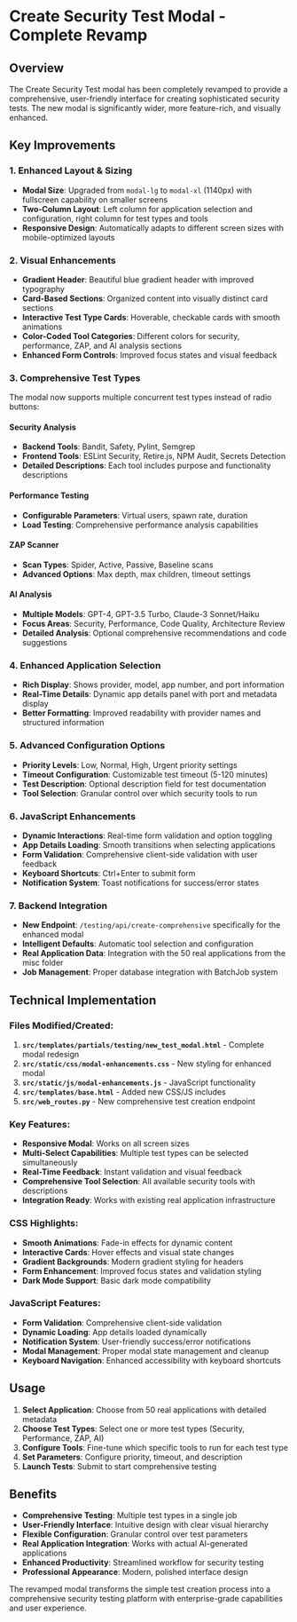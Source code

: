 # Create Security Test Modal - Complete Revamp

## Overview
The Create Security Test modal has been completely revamped to provide a comprehensive, user-friendly interface for creating sophisticated security tests. The new modal is significantly wider, more feature-rich, and visually enhanced.

## Key Improvements

### 1. **Enhanced Layout & Sizing**
- **Modal Size**: Upgraded from `modal-lg` to `modal-xl` (1140px) with fullscreen capability on smaller screens
- **Two-Column Layout**: Left column for application selection and configuration, right column for test types and tools
- **Responsive Design**: Automatically adapts to different screen sizes with mobile-optimized layouts

### 2. **Visual Enhancements**
- **Gradient Header**: Beautiful blue gradient header with improved typography
- **Card-Based Sections**: Organized content into visually distinct card sections
- **Interactive Test Type Cards**: Hoverable, checkable cards with smooth animations
- **Color-Coded Tool Categories**: Different colors for security, performance, ZAP, and AI analysis sections
- **Enhanced Form Controls**: Improved focus states and visual feedback

### 3. **Comprehensive Test Types**
The modal now supports multiple concurrent test types instead of radio buttons:

#### **Security Analysis**
- **Backend Tools**: Bandit, Safety, Pylint, Semgrep
- **Frontend Tools**: ESLint Security, Retire.js, NPM Audit, Secrets Detection
- **Detailed Descriptions**: Each tool includes purpose and functionality descriptions

#### **Performance Testing**
- **Configurable Parameters**: Virtual users, spawn rate, duration
- **Load Testing**: Comprehensive performance analysis capabilities

#### **ZAP Scanner**
- **Scan Types**: Spider, Active, Passive, Baseline scans
- **Advanced Options**: Max depth, max children, timeout settings

#### **AI Analysis**
- **Multiple Models**: GPT-4, GPT-3.5 Turbo, Claude-3 Sonnet/Haiku
- **Focus Areas**: Security, Performance, Code Quality, Architecture Review
- **Detailed Analysis**: Optional comprehensive recommendations and code suggestions

### 4. **Enhanced Application Selection**
- **Rich Display**: Shows provider, model, app number, and port information
- **Real-Time Details**: Dynamic app details panel with port and metadata display
- **Better Formatting**: Improved readability with provider names and structured information

### 5. **Advanced Configuration Options**
- **Priority Levels**: Low, Normal, High, Urgent priority settings
- **Timeout Configuration**: Customizable test timeout (5-120 minutes)
- **Test Description**: Optional description field for test documentation
- **Tool Selection**: Granular control over which security tools to run

### 6. **JavaScript Enhancements**
- **Dynamic Interactions**: Real-time form validation and option toggling
- **App Details Loading**: Smooth transitions when selecting applications
- **Form Validation**: Comprehensive client-side validation with user feedback
- **Keyboard Shortcuts**: Ctrl+Enter to submit form
- **Notification System**: Toast notifications for success/error states

### 7. **Backend Integration**
- **New Endpoint**: `/testing/api/create-comprehensive` specifically for the enhanced modal
- **Intelligent Defaults**: Automatic tool selection and configuration
- **Real Application Data**: Integration with the 50 real applications from the misc folder
- **Job Management**: Proper database integration with BatchJob system

## Technical Implementation

### Files Modified/Created:

1. **`src/templates/partials/testing/new_test_modal.html`** - Complete modal redesign
2. **`src/static/css/modal-enhancements.css`** - New styling for enhanced modal
3. **`src/static/js/modal-enhancements.js`** - JavaScript functionality
4. **`src/templates/base.html`** - Added new CSS/JS includes
5. **`src/web_routes.py`** - New comprehensive test creation endpoint

### Key Features:

- **Responsive Modal**: Works on all screen sizes
- **Multi-Select Capabilities**: Multiple test types can be selected simultaneously
- **Real-Time Feedback**: Instant validation and visual feedback
- **Comprehensive Tool Selection**: All available security tools with descriptions
- **Integration Ready**: Works with existing real application infrastructure

### CSS Highlights:

- **Smooth Animations**: Fade-in effects for dynamic content
- **Interactive Cards**: Hover effects and visual state changes
- **Gradient Backgrounds**: Modern gradient styling for headers
- **Form Enhancement**: Improved focus states and validation styling
- **Dark Mode Support**: Basic dark mode compatibility

### JavaScript Features:

- **Form Validation**: Comprehensive client-side validation
- **Dynamic Loading**: App details loaded dynamically
- **Notification System**: User-friendly success/error notifications
- **Modal Management**: Proper modal state management and cleanup
- **Keyboard Navigation**: Enhanced accessibility with keyboard shortcuts

## Usage

1. **Select Application**: Choose from 50 real applications with detailed metadata
2. **Choose Test Types**: Select one or more test types (Security, Performance, ZAP, AI)
3. **Configure Tools**: Fine-tune which specific tools to run for each test type
4. **Set Parameters**: Configure priority, timeout, and description
5. **Launch Tests**: Submit to start comprehensive testing

## Benefits

- **Comprehensive Testing**: Multiple test types in a single job
- **User-Friendly Interface**: Intuitive design with clear visual hierarchy
- **Flexible Configuration**: Granular control over test parameters
- **Real Application Integration**: Works with actual AI-generated applications
- **Enhanced Productivity**: Streamlined workflow for security testing
- **Professional Appearance**: Modern, polished interface design

The revamped modal transforms the simple test creation process into a comprehensive security testing platform with enterprise-grade capabilities and user experience.
